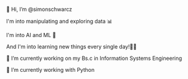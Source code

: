 👋 Hi, I’m @simonschwarcz

I'm into manipulating and exploring data 📊

I'm into AI and ML 🔬

And I'm into learning new things every single day!🙌🏽

🔭 I’m currently working on my Bs.c in Information Systems Engineering

🐍 I’m currently working with Python




